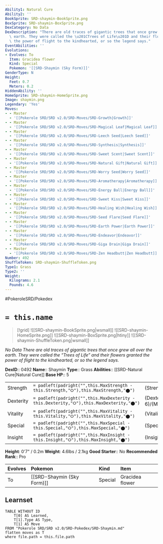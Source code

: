 ```yaml
---
Ability1: Natural Cure
Ability2: ''
BookSprite: SRD-shaymin-BookSprite.png
BoxSprite: SRD-shaymin-BoxSprite.png
DexCategory: No Data
DexDescription: "There are old traces of gigantic trees that once grew all over the\
  \ earth. They were called the \u201CTrees of Life\u201D and their flowers granted\
  \ the power of flight to the kindhearted, or so the legend says."
EventAbilities: ''
Evolutions:
- Evolves: To
  Item: Gracidea flower
  Kind: Special
  Pokemon: '[[SRD-Shaymin (Sky Form)]]'
GenderType: N
Height:
  Feet: 0.7
  Meters: 0.2
HiddenAbility: ''
HomeSprite: SRD-shaymin-HomeSprite.png
Image: shaymin.png
Legendary: 'Yes'
Moves:
- - Master
  - '[[Pokerole SRD/SRD v2.0/SRD-Moves/SRD-Growth|Growth]]'
- - Master
  - '[[Pokerole SRD/SRD v2.0/SRD-Moves/SRD-Magical Leaf|Magical Leaf]]'
- - Master
  - '[[Pokerole SRD/SRD v2.0/SRD-Moves/SRD-Leech Seed|Leech Seed]]'
- - Master
  - '[[Pokerole SRD/SRD v2.0/SRD-Moves/SRD-Synthesis|Synthesis]]'
- - Master
  - '[[Pokerole SRD/SRD v2.0/SRD-Moves/SRD-Sweet Scent|Sweet Scent]]'
- - Master
  - '[[Pokerole SRD/SRD v2.0/SRD-Moves/SRD-Natural Gift|Natural Gift]]'
- - Master
  - '[[Pokerole SRD/SRD v2.0/SRD-Moves/SRD-Worry Seed|Worry Seed]]'
- - Master
  - '[[Pokerole SRD/SRD v2.0/SRD-Moves/SRD-Aromatherapy|Aromatherapy]]'
- - Master
  - '[[Pokerole SRD/SRD v2.0/SRD-Moves/SRD-Energy Ball|Energy Ball]]'
- - Master
  - '[[Pokerole SRD/SRD v2.0/SRD-Moves/SRD-Sweet Kiss|Sweet Kiss]]'
- - Master
  - '[[Pokerole SRD/SRD v2.0/SRD-Moves/SRD-Healing Wish|Healing Wish]]'
- - Master
  - '[[Pokerole SRD/SRD v2.0/SRD-Moves/SRD-Seed Flare|Seed Flare]]'
- - Master
  - '[[Pokerole SRD/SRD v2.0/SRD-Moves/SRD-Earth Power|Earth Power]]'
- - Master
  - '[[Pokerole SRD/SRD v2.0/SRD-Moves/SRD-Endeavor|Endeavor]]'
- - Master
  - '[[Pokerole SRD/SRD v2.0/SRD-Moves/SRD-Giga Drain|Giga Drain]]'
- - Master
  - '[[Pokerole SRD/SRD v2.0/SRD-Moves/SRD-Zen Headbutt|Zen Headbutt]]'
Number: 492
ShuffleToken: SRD-shaymin-ShuffleToken.png
Type1: Grass
Type2: ''
Weight:
  Kilograms: 2.1
  Pounds: 4.6
---
```


#PokeroleSRD/Pokedex

# `= this.name`

> [!grid]
> ![[SRD-shaymin-BookSprite.png|wsmall]]
> ![[SRD-shaymin-HomeSprite.png]]
> ![[SRD-shaymin-BoxSprite.png|htiny]]
> ![[SRD-shaymin-ShuffleToken.png|wsmall]]


*No Data*
*There are old traces of gigantic trees that once grew all over the earth. They were called the “Trees of Life” and their flowers granted the power of flight to the kindhearted, or so the legend says.*

**DexID**:: 0492
**Name**:: Shaymin
**Type**:: Grass
**Abilities**:: [[SRD-Natural Cure|Natural Cure]]
**Base HP**:: 5

|           |                                                                                        |                                          |
| --------- | -------------------------------------------------------------------------------------- | ---------------------------------------- |
| Strength  | `= padleft(padright("",this.MaxStrength - this.Strength,"⭘"),this.MaxStrength,"⬤")`    | (Strength::6)/(MaxStrength::6)   |
| Dexterity | `= padleft(padright("",this.MaxDexterity - this.Dexterity,"⭘"),this.MaxDexterity,"⬤")` | (Dexterity:: 6)/(MaxDexterity::6) |
| Vitality  | `= padleft(padright("",this.MaxVitality - this.Vitality,"⭘"),this.MaxVitality,"⬤")`    | (Vitality::6)/(MaxVitality::6)   |
| Special   | `= padleft(padright("",this.MaxSpecial - this.Special,"⭘"),this.MaxSpecial,"⬤")`       | (Special::6)/(MaxSpecial::6)     |
| Insight   | `= padleft(padright("",this.MaxInsight - this.Insight,"⭘"),this.MaxInsight,"⬤")`       | (Insight::6)/(MaxInsight::6)     |

**Height**: 0'7" / 0.2m
**Weight**: 4.6lbs / 2.1kg
**Good Starter**:: No
**Recommended Rank**:: Pro

| Evolves   | Pokemon                    | Kind    | Item            |
|:----------|:---------------------------|:--------|:----------------|
| To        | [[SRD-Shaymin (Sky Form)]] | Special | Gracidea flower |

## Learnset

```dataview
TABLE WITHOUT ID
    T[0] AS Learned,
    T[1].Type AS Type,
    T[1] AS Move
FROM "Pokerole SRD/SRD v2.0/SRD-Pokedex/SRD-Shaymin.md"
flatten moves as T
where file.path = this.file.path
```
